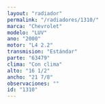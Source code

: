 ```yaml
---
layout: "radiador"
permalink: "/radiadores/1310/"
marca: "Chevrolet"
modelo: "LUV"
ano: "2000"
motor: "L4 2.2"
transmision: "Estándar"
parte: "63479"
clima: "Con clima"
alto: "16 1/2"
ancho: "21 7/8"
observaciones: ""
id: "1310"
---
```


